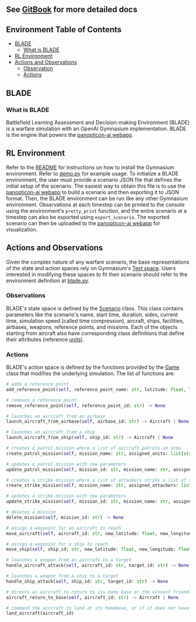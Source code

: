 ## See [GitBook](https://docs.panopticon-ai.com/) for more detailed docs

## Environment Table of Contents

- [BLADE](#blade)
  - [What is BLADE](#what-is-blade)
- [RL Environment](#rl-environment)
- [Actions and Observations](#actions-and-observations)
  - [Observation](#observations)
  - [Actions](#actions)

<!-- /TOC -->

## BLADE

### What is BLADE

Battlefield Learning Assessment and Decision-making Environment (BLADE) is a warfare simulation with an OpenAI Gymnasium implementation. BLADE is the engine that powers the [panopticon-ai webapp](https://app.panopticon-ai.com/).

## RL Environment

Refer to the [README](https://github.com/Panopticon-AI-team/panopticon/blob/main/gym/README.md) for instructions on how to install the Gymnasium environment. Refer to [demo.py]([https://github.com/Panopticon-AI-team/panopticon/blob/main/gym/scripts/demo.py](https://github.com/Panopticon-AI-team/panopticon/blob/main/gym/scripts/simple_demo/demo.py)) for example usage. To initialize a BLADE environment, the user must provide a scenario JSON file that defines the initial setup of the scenario. The easiest way to obtain this file is to use the [panopticon-ai webapp](https://app.panopticon-ai.com/) to build a scenario and then exporting it to JSON format. Then, the BLADE environment can be run like any other Gymnasium environment. Observations at each timestep can be printed to the console using the environment's `pretty_print` function, and the entire scenario at a timestep can also be exported using `export_scenario`. The exported scenario can then be uploaded to the [panopticon-ai webapp](https://app.panopticon-ai.com/) for visualization.

## Actions and Observations

Given the complex nature of any warfare scenario, the base representations of the state and action spaces rely on Gymnasium's [Text space](https://gymnasium.farama.org/api/spaces/fundamental/#gymnasium.spaces.Text). Users interested in modifying these spaces to fit their scenario should refer to the environment definition at [blade.py](https://github.com/Panopticon-AI-team/panopticon/blob/main/gym/blade/envs/blade.py).

### Observations

BLADE's state space is defined by the [Scenario](https://github.com/Panopticon-AI-team/panopticon/blob/main/gym/blade/Scenario.py) class. This class contains parameters like the scenario's name, start time, duration, sides, current time, simulation speed (called time compression), aircraft, ships, facilities, airbases, weapons, reference points, and missions. Each of the objects starting from aircraft also have corresponding class definitions that define their attributes (reference [units](https://github.com/Panopticon-AI-team/panopticon/tree/main/gym/blade/units)).

### Actions

BLADE's action space is defined by the functions provided by the [Game](https://github.com/Panopticon-AI-team/panopticon/blob/main/gym/blade/Game.py) class that modifies the underlying simulation. The list of functions are:

```python
# adds a reference point
add_reference_point(self, reference_point_name: str, latitude: float, longitude: float) -> ReferencePoint

# removes a reference point
remove_reference_point(self, reference_point_id: str) -> None

# launches an aircraft from an airbase
launch_aircraft_from_airbase(self, airbase_id: str) -> Aircraft | None

# launches an aircraft from a ship
launch_aircraft_from_ship(self, ship_id: str) -> Aircraft | None

# creates a patrol mission where a list of aircraft patrols an area
create_patrol_mission(self, mission_name: str, assigned_units: list[str], assigned_area: list[list[float]]) -> None

# updates a patrol mission with new parameters
update_patrol_mission(self, mission_id: str, mission_name: str, assigned_units: list[str], assigned_area: list[list[float]]) -> None

# creates a strike mission where a list of attackers strike a list of targets
create_strike_mission(self, mission_name: str, assigned_attackers: list[str], assigned_targets: list[str]) -> None

# updates a strike mission with new parameters
update_strike_mission(self, mission_id: str, mission_name: str, assigned_attackers: list[str], assigned_targets: list[str]) -> None

# deletes a mission
delete_mission(self, mission_id: str) -> None

# assign a waypoint for an aircraft to reach
move_aircraft(self, aircraft_id: str, new_latitude: float, new_longitude: float) -> Aircraft | None

# assign a waypoint for a ship to reach
move_ship(self, ship_id: str, new_latitude: float, new_longitude: float) -> Ship | None

# launches a weapon from an aircraft to a target
handle_aircraft_attack(self, aircraft_id: str, target_id: str) -> None

# launches a weapon from a ship to a target
handle_ship_attack(self, ship_id: str, target_id: str) -> None

# directs an aircraft to return to its home base or the closest friendly base
aircraft_return_to_base(self, aircraft_id: str) -> Aircraft | None

# command the aircraft to land at its homebase, or if it does not have a homebase, land at the nearest base
land_aircraft(aircraft_id) 
```
